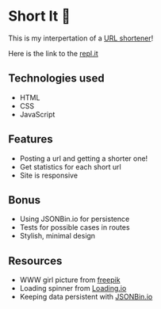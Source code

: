 # Short It 📎

This is my interpertation of a [URL shortener](https://en.wikipedia.org/wiki/URL_shortening)!

Here is the link to the [repl.it](https://repl.it/@danielmimoun98/Short-It-URL)


## Technologies used

- HTML
- CSS
- JavaScript

## Features

- Posting a url and getting a shorter one!
- Get statistics for each short url
- Site is responsive

## Bonus

- Using JSONBin.io for persistence
- Tests for possible cases in routes
- Stylish, minimal design

## Resources

- WWW girl picture from [freepik](https://www.freepik.com/free-vector/www-concept-illustration_9931610.htm)
- Loading spinner from [Loading.io](https://loading.io/css/)
- Keeping data persistent with [JSONBin.io](https://jsonbin.io/)
